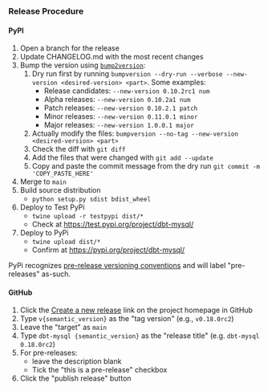 ### Release Procedure

#### PyPI

1. Open a branch for the release
1. Update CHANGELOG.md with the most recent changes
1. Bump the version using [`bump2version`](https://github.com/c4urself/bump2version/#bump2version):
    1. Dry run first by running `bumpversion --dry-run --verbose --new-version <desired-version> <part>`. Some examples:
        - Release candidates: `--new-version 0.10.2rc1 num`
        - Alpha releases: `--new-version 0.10.2a1 num`
        - Patch releases: `--new-version 0.10.2.1 patch`
        - Minor releases: `--new-version 0.11.0.1 minor`
        - Major releases: `--new-version 1.0.0.1 major`
    1. Actually modify the files: `bumpversion --no-tag --new-version <desired-version> <part>`
    1. Check the diff with `git diff`
    1. Add the files that were changed with `git add --update`
    1. Copy and paste the commit message from the dry run `git commit -m 'COPY_PASTE_HERE'`
1. Merge to `main`
1. Build source distribution
    - `python setup.py sdist bdist_wheel`
1. Deploy to Test PyPi
    - `twine upload -r testpypi dist/*`
    - Check at https://test.pypi.org/project/dbt-mysql/
1. Deploy to PyPi
    - `twine upload dist/*`
    - Confirm at https://pypi.org/project/dbt-mysql/

PyPi recognizes [pre-release versioning conventions](https://packaging.python.org/guides/distributing-packages-using-setuptools/#pre-release-versioning) and will label "pre-releases" as-such.

#### GitHub

1. Click the [Create a new release](https://github.com/dbeatty10/dbt-mysql/releases/new) link on the project homepage in GitHub
1. Type `v{semantic_version}` as the "tag version" (e.g., `v0.18.0rc2`)
1. Leave the "target" as `main`
1. Type `dbt-mysql {semantic_version}` as the "release title" (e.g. `dbt-mysql 0.18.0rc2`)
1. For pre-releases:
    - leave the description blank
    - Tick the "this is a pre-release" checkbox
1. Click the "publish release" button
